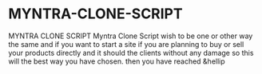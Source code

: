 # MYNTRA-CLONE-SCRIPT
MYNTRA CLONE SCRIPT Myntra Clone Script wish to be one or other way the same and if you want to start a site  if you are planning to buy or sell your products directly and it should the clients without any damage so this will the best way you have chosen.  then you have reached &amp;hellip
